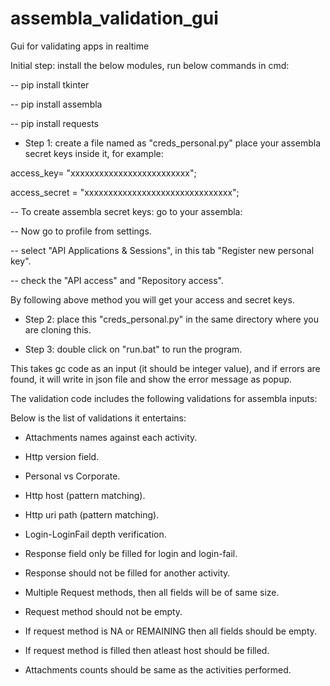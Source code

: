 # assembla_validation_gui
Gui for validating apps in realtime


Initial step:
install the below modules, run below commands in cmd:

-- pip install tkinter

-- pip install assembla

-- pip install requests



- Step 1: create a file named as "creds_personal.py"
place your assembla secret keys inside it, for example:

access_key= "xxxxxxxxxxxxxxxxxxxxxxxxx";

access_secret = "xxxxxxxxxxxxxxxxxxxxxxxxxxxxxxx";

-- To create assembla secret keys: go to your assembla:

-- Now go to profile from settings.

-- select "API Applications & Sessions", in this tab "Register new personal key".

-- check the "API access" and "Repository access".

By following above method you will get your access and secret keys.


- Step 2: place this "creds_personal.py" in the same directory where you are cloning this.


- Step 3: double click on "run.bat" to run the program.


This takes gc code as an input (it should be integer value), and if errors are found, it will write in json file and show the error message as popup.

The validation code includes the following validations for assembla inputs:

Below is the list of validations it entertains:


* Attachments names against each activity.

* Http version field.

* Personal vs Corporate.

* Http host (pattern matching).

* Http uri path (pattern matching).

* Login-LoginFail depth verification.

* Response field only be filled for login and login-fail.

* Response should not be filled for another activity.

* Multiple Request methods, then all fields will be of same size.

* Request method should not be empty.

* If request method is NA or REMAINING then all fields should be empty.

* If request method is filled then atleast host should be filled.

* Attachments counts should be same as the activities performed.

